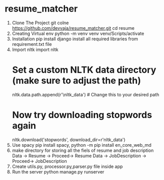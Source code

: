 # resume_matcher
1. Clone The Project
   git colne https://github.com/devvaja/resume_matcher.git
   cd resume
2. Creating Virtual env
   python -m venv venv
   venv/Scripts/activate 
3. Installation
   pip install django
   install all required libraries from requirement.txt file
4. Import nltk
   import nltk
    # Set a custom NLTK data directory (make sure to adjust the path)
    nltk.data.path.append(r'\nltk_data')  # Change this to your desired path
    # Now try downloading stopwords again
    nltk.download('stopwords', download_dir=r'nltk_data')
5. Use spacy
   pip install spacy,
   python -m pip install en_core_web_md
6. make directory for storing all the fiels of resume and job description
   Data -> Resume -> Proceed-> Resume
   Data -> JobDescription -> Proceed-> JobDescription
7. Create utils.py, processor.py,parser.py file inside app
8. Run the server
   python manage.py runserver
